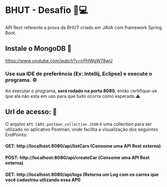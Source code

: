 # BHUT - Desafio 🚗💻
API Rest referente a prova da BHUT criado em JAVA com framework Spring Boot.

## **Instale o MongoDB** 🍃
https://www.youtube.com/watch?v=jrPHWgW78wU

### Use sua IDE de preferência (Ex: Intellij, Eclipse) e **execute o programa**. ⚙

Ao executar o programa, **será rodado na porta 8080**, então certifique-se que ela não esta em uso para que tudo ocorra como esperado.⚠


## **Url de acesso:** 🔗
O arquivo `API CARS.postman_collection.JSON` é uma collection para ser utilizado no aplicativo Postman, onde facilita a visualização dos seguintes EndPoints:

#### GET: http://localhost:8080/api/listCars       **(Consome uma API Rest externa)**
#### POST: http://localhost:8080/api/createCar     **(Consome uma API Rest externa)** 
#### GET: http://localhost:8080/api/logs           **(Retorna um Log com os carros que você cadastrou utlizando essa API)**
##
